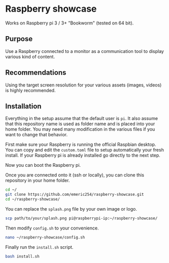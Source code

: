 # Raspberry showcase

Works on Raspberry pi 3 / 3+  "Bookworm"  (tested on 64 bit).

## Purpose

Use a Raspberry connected to a monitor as a communication tool to display various kind of content.

## Recommendations

Using the target screen resolution for your various assets (images, videos) is highly recommended.

## Installation

Everything in the setup assume that the default user is `pi`.
It also assume that this repository name is used as folder name and is placed into your home folder.
You may need many modification in the various files if you want to change that behavior.

First make sure your Raspberry is running the official Raspbian desktop.
You can copy and edit the `custom.toml` file to setup automatically your fresh install.
If your Raspberry pi is already installed go directly to the next step.

Now you can boot the Raspberry pi.

Once you are connected onto it (ssh or locally), you can clone this repository in your home folder.

```sh
cd ~/
git clone https://github.com/emeric254/raspberry-showcase.git
cd ~/raspberry-showcase/
```

You can replace the `splash.png` file by your own image or logo.

```sh
scp path/to/your/splash.png pi@raspberrypi-ip:~/raspberry-showcase/
```

Then modify `config.sh`  to your convenience.

```sh
nano ~/raspberry-showcase/config.sh
```

Finally run the `install.sh` script.

```sh
bash install.sh
```


